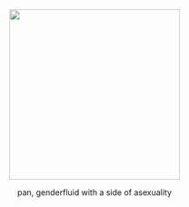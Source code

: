 
<div align="center">
<img src="https://file.garden/aFQP9esOHyVvl9zD/holypeak.jpg" width="300"/>

 pan, genderfluid with a side of asexuality
</div>
 </div>
